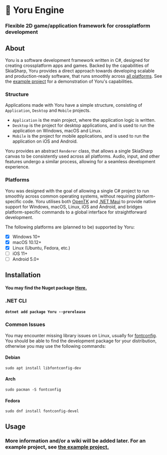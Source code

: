 # 🌙 Yoru Engine

### Flexible 2D game/application framework for crossplatform development

## About

Yoru is a software development framework written in C#, designed for creating crossplatform apps and games. Backed by the capabilities of SkiaSharp, Yoru provides a direct approach towards developing scalable and production-ready software, that runs smoothly across [all platforms](#platforms). See the [example project](Yoru.Example/Program.cs) for a demonstration of Yoru's capabilities.

### Structure

Applications made with Yoru have a simple structure, consisting of `Application`, `Desktop` and `Mobile` projects.

- `Application` is the main project, where the application logic is written.
- `Desktop` is the project for desktop applications, and is used to run the application on Windows, macOS and Linux.
- `Mobile` is the project for mobile applications, and is used to run the application on iOS and Android.

Yoru provides an abstract `Renderer` class, that allows a single SkiaSharp canvas to be consistently used across all platforms. Audio, input, and other features undergo a similar process, allowing for a seamless development experience.

### Platforms

Yoru was designed with the goal of allowing a single C# project to run smoothly across common operating systems, without requiring platform-specific code. Yoru utilises both [OpenTK](https://opentk.net/) and [.NET Maui](https://dotnet.microsoft.com/en-us/apps/maui) to provide native support for Windows, macOS, Linux, iOS and Android, and bridges platform-specific commands to a global interface for straightforward development.

The following platforms are (planned to be) supported by Yoru:

- [x] Windows 10+
- [x] macOS 10.12+
- [x] Linux (Ubuntu, Fedora, etc.)
- [ ] iOS 11+
- [ ] Android 5.0+

## Installation

#### You may find the Nuget package [Here.](https://www.nuget.org/packages/Yoru)

### .NET CLI

<h4><code>dotnet add package Yoru --prerelease</code></h4>

### Common Issues

You may encounter missing library issues on Linux, usually for [fontconfig](https://www.freedesktop.org/wiki/Software/fontconfig/). You should be able to find the development package for your distribution, otherwise you may use the following commands:

#### Debian

`sudo apt install libfontconfig-dev`

#### Arch

`sudo pacman -S fontconfig`

#### Fedora

`sudo dnf install fontconfig-devel`

## Usage

### More information and/or a wiki will be added later. For an example project, see [the example project.](Yoru.Example/Program.cs)

